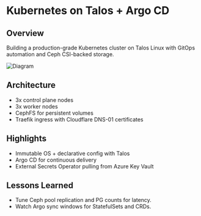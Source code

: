 # Kubernetes on Talos + Argo CD

## Overview
Building a production-grade Kubernetes cluster on Talos Linux with GitOps automation and Ceph CSI-backed storage.

![Diagram](../assets/images/talos-argo-diagram.png)

## Architecture
- 3x control plane nodes  
- 3x worker nodes  
- CephFS for persistent volumes  
- Traefik ingress with Cloudflare DNS-01 certificates  

## Highlights
- Immutable OS + declarative config with Talos  
- Argo CD for continuous delivery  
- External Secrets Operator pulling from Azure Key Vault  

## Lessons Learned
- Tune Ceph pool replication and PG counts for latency.  
- Watch Argo sync windows for StatefulSets and CRDs.
